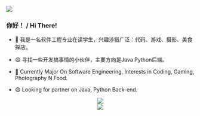 <!--
**MagiDrag0n/MagiDrag0n** is a ✨ _special_ ✨ repository because its `README.md` (this file) appears on your GitHub profile.

Here are some ideas to get you started:

- 🔭 I’m currently working on ...
- 🌱 I’m currently learning ...
- 👯 I’m looking to collaborate on ...
- 🤔 I’m looking for help with ...
- 💬 Ask me about ...
- 📫 How to reach me: ...
- 😄 Pronouns: ...
- ⚡ Fun fact: ...
-->

![](https://cdn.jsdelivr.net/gh/MagiDrag0n/PicBed/img/friendlink.png)
### 你好！  /  Hi There!
- 🔭 我是一名软件工程专业在读学生，兴趣涉猎广泛：代码、游戏、摄影、美食探店。
- 😄 寻找一些开发搞事情的小伙伴，主要方向是Java Python后端。

- 🔭 Currently Major On Software Engineering, Interests in Coding, Gaming, Photography N Food.
- 😄 Looking for partner on Java, Python Back-end.


<div align="center"> <img src="https://visitor-badge.glitch.me/badge?page_id=MagiDrag0n" /> </div>
<div align="center"> <img src="https://github-readme-streak-stats.herokuapp.com/?user=MagiDrag0n" /> </div>
